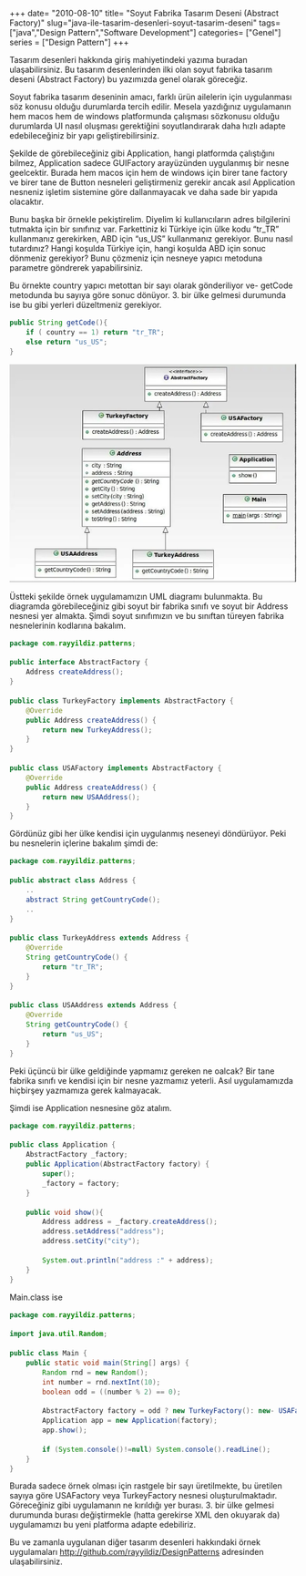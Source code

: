 +++
date= "2010-08-10"
title= "Soyut Fabrika Tasarım Deseni (Abstract Factory)"
slug="java-ile-tasarim-desenleri-soyut-tasarim-deseni"
tags= ["java","Design Pattern","Software Development"]
categories= ["Genel"]
series = ["Design Pattern"]
+++


Tasarım desenleri hakkında giriş mahiyetindeki yazıma buradan ulaşabilirsiniz. Bu tasarım desenlerinden ilki olan soyut fabrika tasarım deseni (Abstract Factory) bu yazımızda genel olarak göreceğiz.

Soyut fabrika tasarım deseninin amacı, farklı ürün ailelerin için uygulanması söz konusu olduğu durumlarda tercih edilir. Mesela yazdığınız uygulamanın hem macos hem de windows platformunda çalışması sözkonusu olduğu durumlarda UI nasıl oluşması gerektiğini soyutlandırarak daha hızlı adapte edebileceğiniz bir yapı geliştirebilirsiniz.

Şekilde de görebileceğiniz gibi Application, hangi platformda çalıştığını bilmez, Application sadece GUIFactory arayüzünden uygulanmış bir nesne geelcektir. Burada hem macos için hem de windows için birer tane factory ve birer tane de Button nesneleri geliştirmeniz gerekir ancak asıl Application nesneniz işletim sistemine göre dallanmayacak ve daha sade bir yapıda olacaktır.

Bunu başka bir örnekle pekiştirelim. Diyelim ki kullanıcıların adres bilgilerini tutmakta için bir sınıfınız var. Farkettiniz ki Türkiye için ülke kodu “tr_TR” kullanmanız gerekirken, ABD için “us_US” kullanmanız gerekiyor. Bunu nasıl tutardınız? Hangi koşulda Türkiye için, hangi koşulda ABD için sonuc dönmeniz gerekiyor? Bunu çözmeniz için nesneye yapıcı metoduna parametre göndrerek yapabilirsiniz.

Bu örnekte country yapıcı metottan bir sayı olarak gönderiliyor ve- getCode metodunda bu sayıya göre sonuc dönüyor. 3. bir ülke gelmesi durumunda ise bu gibi yerleri düzeltmeniz gerekiyor.

```java
public String getCode(){
    if ( country == 1) return "tr_TR";
    else return "us_US";
}
```

![Abstract Design Pattern](/images/abstract_design_pattern1.jpg)

Üstteki şekilde örnek uygulamamızın UML diagramı bulunmakta. Bu diagramda görebileceğiniz gibi soyut bir fabrika sınıfı ve soyut bir Address nesnesi yer almakta. Şimdi soyut sınıfımızın ve bu sınıftan türeyen fabrika nesnelerinin kodlarına bakalım.

```java
package com.rayyildiz.patterns;

public interface AbstractFactory {
    Address createAddress();
}

public class TurkeyFactory implements AbstractFactory {
    @Override
    public Address createAddress() {
        return new TurkeyAddress();
    }
}

public class USAFactory implements AbstractFactory {
    @Override
    public Address createAddress() {
        return new USAAddress();
    }
}
```

Gördünüz gibi her ülke kendisi için uygulanmış neseneyi döndürüyor. Peki bu nesnelerin içlerine bakalım şimdi de:

```java
package com.rayyildiz.patterns;

public abstract class Address {
    ..
    abstract String getCountryCode();
    ..
}

public class TurkeyAddress extends Address {
    @Override
    String getCountryCode() {
        return "tr_TR";
    }
}

public class USAAddress extends Address {
    @Override
    String getCountryCode() {
        return "us_US";
    }
}
```

Peki üçüncü bir ülke geldiğinde yapmamız gereken ne oalcak? Bir tane fabrika sınıfı ve kendisi için bir nesne yazmamız yeterli. Asıl uygulamamızda hiçbirşey yazmamıza gerek kalmayacak.

Şimdi ise Application nesnesine göz atalım.

```java
package com.rayyildiz.patterns;

public class Application {
    AbstractFactory _factory;
    public Application(AbstractFactory factory) {
        super();
        _factory = factory;
    }

    public void show(){
        Address address = _factory.createAddress();
        address.setAddress("address");
        address.setCity("city");

        System.out.println("address :" + address);
    }
}
```

Main.class ise

```java
package com.rayyildiz.patterns;

import java.util.Random;

public class Main {
    public static void main(String[] args) {
        Random rnd = new Random();
        int number = rnd.nextInt(10);
        boolean odd = ((number % 2) == 0);

        AbstractFactory factory = odd ? new TurkeyFactory(): new- USAFactory();
        Application app = new Application(factory);
        app.show();

        if (System.console()!=null) System.console().readLine();
    }
}
```

Burada sadece örnek olması için rastgele bir sayı üretilmekte, bu üretilen sayıya göre USAFactory veya TurkeyFactory nesnesi oluşturulmaktadır. Göreceğiniz gibi uygulamanın ne kırıldığı yer burası. 3. bir ülke gelmesi durumunda burası değiştirmekle (hatta gerekirse XML den okuyarak da) uygulamamızı bu yeni platforma adapte edebiliriz.

Bu ve zamanla uygulanan diğer tasarım desenleri hakkındaki örnek uygulamaları <http://github.com/rayyildiz/DesignPatterns> adresinden ulaşabilirsiniz.